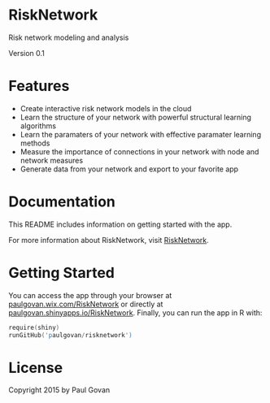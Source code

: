 # RiskNetwork
Risk network modeling and analysis

Version 0.1 
# Features
* Create interactive risk network models in the cloud
* Learn the structure of your network with powerful structural learning algorithms
* Learn the paramaters of your network with effective paramater learning methods
* Measure the importance of connections in your network with node and network measures
* Generate data from your network and export to your favorite app
# Documentation
This README includes information on getting started with the app.

For more information about RiskNetwork, visit [RiskNetwork](http://paulgovan.wix.com/RiskNetwork).
# Getting Started
You can access the app through your browser at [paulgovan.wix.com/RiskNetwork](http://paulgovan.wix.com/risknetwork) or directly at [paulgovan.shinyapps.io/RiskNetwork](https://paulgovan.shinyapps.io/risknetwork). Finally, you can run the app in R with:

```S
require(shiny)
runGitHub('paulgovan/risknetwork')
```
# License
Copyright 2015 by Paul Govan

